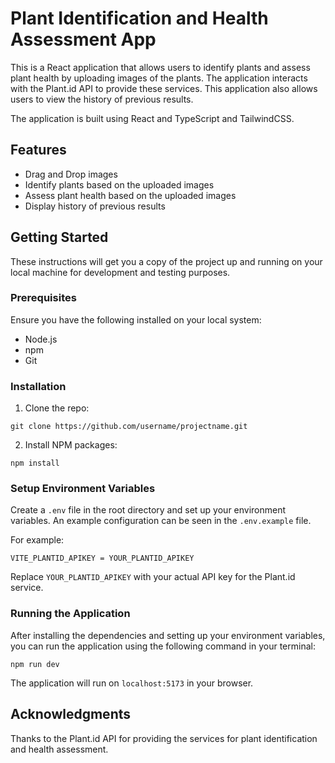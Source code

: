 # Plant Identification and Health Assessment App

This is a React application that allows users to identify plants and assess plant health by uploading images of the plants. The application interacts with the Plant.id API to provide these services. This application also allows users to view the history of previous results.

The application is built using React and TypeScript and TailwindCSS.

## Features

-   Drag and Drop images
-   Identify plants based on the uploaded images
-   Assess plant health based on the uploaded images
-   Display history of previous results

## Getting Started

These instructions will get you a copy of the project up and running on your local machine for development and testing purposes.

### Prerequisites

Ensure you have the following installed on your local system:

-   Node.js
-   npm
-   Git

### Installation

1. Clone the repo:

```
git clone https://github.com/username/projectname.git
```

2. Install NPM packages:

```
npm install
```

### Setup Environment Variables

Create a `.env` file in the root directory and set up your environment variables. An example configuration can be seen in the `.env.example` file.

For example:

```
VITE_PLANTID_APIKEY = YOUR_PLANTID_APIKEY
```

Replace `YOUR_PLANTID_APIKEY` with your actual API key for the Plant.id service.

### Running the Application

After installing the dependencies and setting up your environment variables, you can run the application using the following command in your terminal:

```
npm run dev
```

The application will run on `localhost:5173` in your browser.

## Acknowledgments

Thanks to the Plant.id API for providing the services for plant identification and health assessment.
